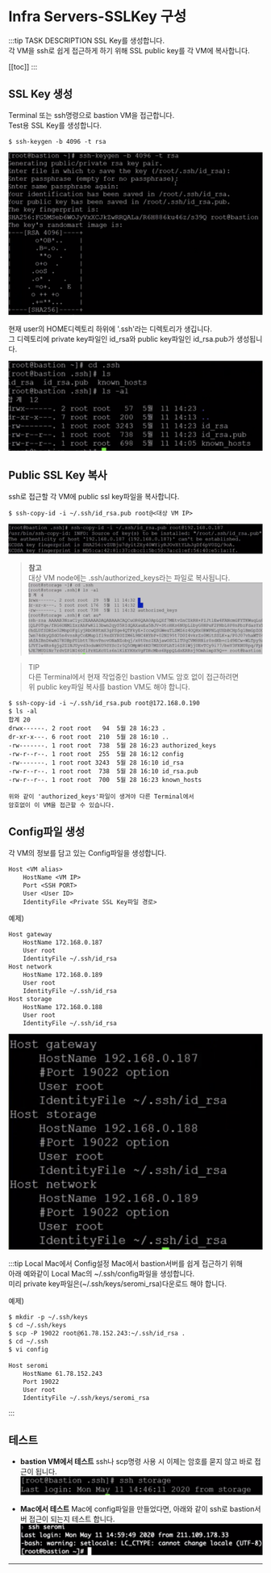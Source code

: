 # Infra Servers-SSLKey 구성

:::tip TASK DESCRIPTION
SSL Key를 생성합니다.  
각 VM을 ssh로 쉽게 접근하게 하기 위해 SSL public key를 각 VM에 복사합니다.  
 
[[toc]] 
:::

## SSL Key 생성
Terminal 또는 ssh명령으로 bastion VM을 접근합니다.  
Test용 SSL Key를 생성합니다.   
```
$ ssh-keygen -b 4096 -t rsa
```
![](./img/2020-05-24-23-44-11.png)

현재 user의 HOME디렉토리 하위에 '.ssh'라는 디렉토리가 생깁니다.  
그 디렉토리에 private key파일인 id_rsa와 public key파일인 id_rsa.pub가 생성됩니다.  

![](./img/2020-05-24-23-50-21.png)

## Public SSL Key 복사
ssh로 접근할 각 VM에 public ssl key파일을 복사합니다.  
```
$ ssh-copy-id -i ~/.ssh/id_rsa.pub root@<대상 VM IP>
```
![](./img/2020-05-25-00-05-23.png)

> **참고** \
대상 VM node에는 .ssh/authorized_keys라는 파일로 복사됩니다.\
![](./img/2020-05-25-00-08-13.png) 


> TIP   
다른 Terminal에서 현재 작업중인 bastion VM도 암호 없이 접근하려면  
위 public key파일 복사를 bastion VM도 해야 합니다.  
```
$ ssh-copy-id -i ~/.ssh/id_rsa.pub root@172.168.0.190
$ ls -al 
합계 20
drwx------. 2 root root   94  5월 28 16:23 .
dr-xr-x---. 6 root root  210  5월 28 16:10 ..
-rw-------. 1 root root  738  5월 28 16:23 authorized_keys
-rw-r--r--. 1 root root  255  5월 28 16:12 config
-rw-------. 1 root root 3243  5월 28 16:10 id_rsa
-rw-r--r--. 1 root root  738  5월 28 16:10 id_rsa.pub
-rw-r--r--. 1 root root  700  5월 28 16:23 known_hosts

위와 같이 'authorized_keys'파일이 생겨야 다른 Terminal에서  
암호없이 이 VM을 접근할 수 있습니다.   
```

## Config파일 생성
각 VM의 정보를 담고 있는 Config파일을 생성합니다.  
```
Host <VM alias>
    HostName <VM IP>
    Port <SSH PORT>
    User <User ID>
    IdentityFile <Private SSL Key파일 경로>
```
예제)  
```
Host gateway
    HostName 172.168.0.187
    User root
    IdentityFile ~/.ssh/id_rsa
Host network
    HostName 172.168.0.189
    User root
    IdentityFile ~/.ssh/id_rsa
Host storage
    HostName 172.168.0.188
    User root
    IdentityFile ~/.ssh/id_rsa
```
![](./img/2020-05-25-00-13-26.png)

:::tip Local Mac에서 Config설정
Mac에서 bastion서버를 쉽게 접근하기 위해  
아래 예와같이 Local Mac의 ~/.ssh/config파일을 생성합니다.  
미리 private key파일은(~/.ssh/keys/seromi_rsa)다운로드 해야 합니다.   

예제)
```
$ mkdir -p ~/.ssh/keys
$ cd ~/.ssh/keys 
$ scp -P 19022 root@61.78.152.243:~/.ssh/id_rsa .
$ cd ~/.ssh
$ vi config 

Host seromi
    HostName 61.78.152.243
    Port 19022
    User root
    IdentityFile ~/.ssh/keys/seromi_rsa

```

:::

## 테스트
- **bastion VM에서 테스트**
ssh나 scp명령 사용 시 이제는 암호를 묻지 않고 바로 접근이 됩니다.   
![](./img/2020-05-25-00-20-55.png)

- **Mac에서 테스트**
Mac에 config파일을 만들었다면, 아래와 같이 ssh로 bastion서버 접근이 되는지 테스트 합니다.  
![](./img/2020-05-25-00-25-34.png)

---
<disqus/>
